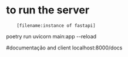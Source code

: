 # to run the server
        [filename:instance of fastapi]
poetry run uvicorn main:app --reload

#documentação and client
localhost:8000/docs